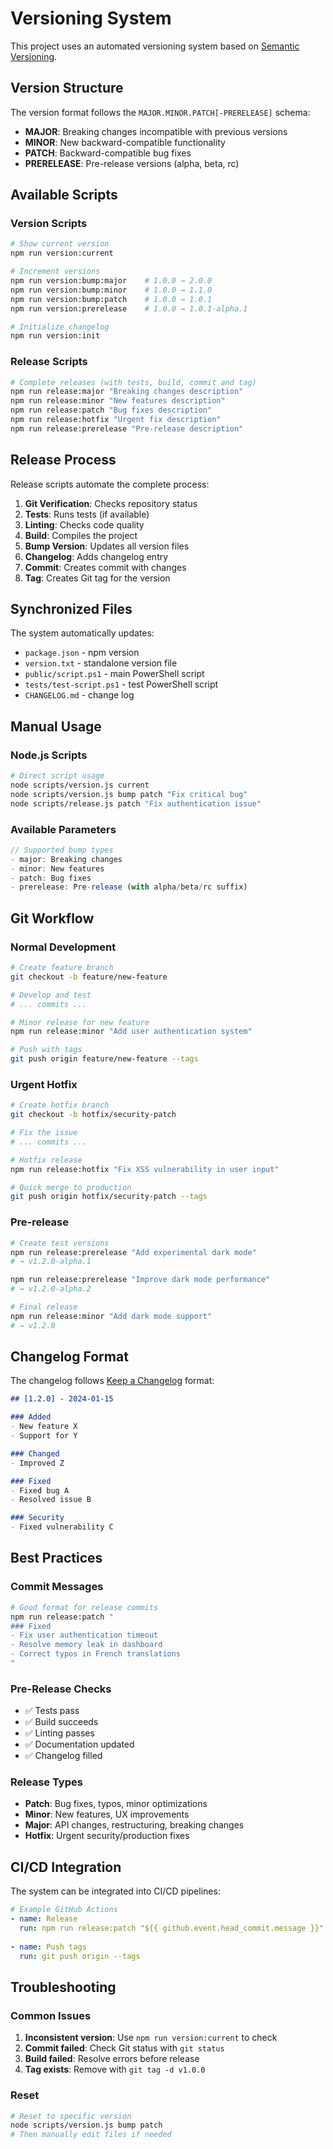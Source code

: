 # Versioning System

This project uses an automated versioning system based on [Semantic Versioning](https://semver.org/).

## Version Structure

The version format follows the `MAJOR.MINOR.PATCH[-PRERELEASE]` schema:

- **MAJOR**: Breaking changes incompatible with previous versions
- **MINOR**: New backward-compatible functionality  
- **PATCH**: Backward-compatible bug fixes
- **PRERELEASE**: Pre-release versions (alpha, beta, rc)

## Available Scripts

### Version Scripts

```bash
# Show current version
npm run version:current

# Increment versions
npm run version:bump:major    # 1.0.0 → 2.0.0
npm run version:bump:minor    # 1.0.0 → 1.1.0  
npm run version:bump:patch    # 1.0.0 → 1.0.1
npm run version:prerelease    # 1.0.0 → 1.0.1-alpha.1

# Initialize changelog
npm run version:init
```

### Release Scripts

```bash
# Complete releases (with tests, build, commit and tag)
npm run release:major "Breaking changes description"
npm run release:minor "New features description"  
npm run release:patch "Bug fixes description"
npm run release:hotfix "Urgent fix description"
npm run release:prerelease "Pre-release description"
```

## Release Process

Release scripts automate the complete process:

1. **Git Verification**: Checks repository status
2. **Tests**: Runs tests (if available)
3. **Linting**: Checks code quality
4. **Build**: Compiles the project
5. **Bump Version**: Updates all version files
6. **Changelog**: Adds changelog entry
7. **Commit**: Creates commit with changes
8. **Tag**: Creates Git tag for the version

## Synchronized Files

The system automatically updates:

- `package.json` - npm version
- `version.txt` - standalone version file
- `public/script.ps1` - main PowerShell script
- `tests/test-script.ps1` - test PowerShell script
- `CHANGELOG.md` - change log

## Manual Usage

### Node.js Scripts

```bash
# Direct script usage
node scripts/version.js current
node scripts/version.js bump patch "Fix critical bug"
node scripts/release.js patch "Fix authentication issue"
```

### Available Parameters

```javascript
// Supported bump types
- major: Breaking changes
- minor: New features
- patch: Bug fixes  
- prerelease: Pre-release (with alpha/beta/rc suffix)
```

## Git Workflow

### Normal Development

```bash
# Create feature branch
git checkout -b feature/new-feature

# Develop and test
# ... commits ...

# Minor release for new feature
npm run release:minor "Add user authentication system"

# Push with tags
git push origin feature/new-feature --tags
```

### Urgent Hotfix

```bash
# Create hotfix branch
git checkout -b hotfix/security-patch

# Fix the issue
# ... commits ...

# Hotfix release
npm run release:hotfix "Fix XSS vulnerability in user input"

# Quick merge to production
git push origin hotfix/security-patch --tags
```

### Pre-release

```bash
# Create test versions
npm run release:prerelease "Add experimental dark mode"
# → v1.2.0-alpha.1

npm run release:prerelease "Improve dark mode performance"  
# → v1.2.0-alpha.2

# Final release
npm run release:minor "Add dark mode support"
# → v1.2.0
```

## Changelog Format

The changelog follows [Keep a Changelog](https://keepachangelog.com/) format:

```markdown
## [1.2.0] - 2024-01-15

### Added
- New feature X
- Support for Y

### Changed  
- Improved Z

### Fixed
- Fixed bug A
- Resolved issue B

### Security
- Fixed vulnerability C
```

## Best Practices

### Commit Messages

```bash
# Good format for release commits
npm run release:patch "
### Fixed
- Fix user authentication timeout
- Resolve memory leak in dashboard
- Correct typos in French translations
"
```

### Pre-Release Checks

- ✅ Tests pass
- ✅ Build succeeds  
- ✅ Linting passes
- ✅ Documentation updated
- ✅ Changelog filled

### Release Types

- **Patch**: Bug fixes, typos, minor optimizations
- **Minor**: New features, UX improvements
- **Major**: API changes, restructuring, breaking changes
- **Hotfix**: Urgent security/production fixes

## CI/CD Integration

The system can be integrated into CI/CD pipelines:

```yaml
# Example GitHub Actions
- name: Release
  run: npm run release:patch "${{ github.event.head_commit.message }}"
  
- name: Push tags
  run: git push origin --tags
```

## Troubleshooting

### Common Issues

1. **Inconsistent version**: Use `npm run version:current` to check
2. **Commit failed**: Check Git status with `git status`
3. **Build failed**: Resolve errors before release
4. **Tag exists**: Remove with `git tag -d v1.0.0`

### Reset

```bash
# Reset to specific version
node scripts/version.js bump patch
# Then manually edit files if needed
```